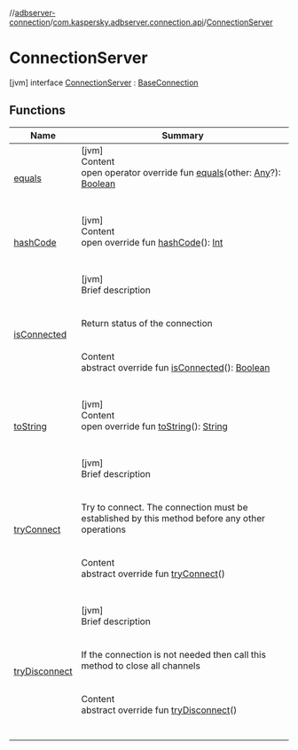 //[adbserver-connection](../../index.md)/[com.kaspersky.adbserver.connection.api](../index.md)/[ConnectionServer](index.md)



# ConnectionServer  
 [jvm] interface [ConnectionServer](index.md) : [BaseConnection](../-base-connection/index.md)   


## Functions  
  
|  Name|  Summary| 
|---|---|
| [equals](https://kotlinlang.org/api/latest/jvm/stdlib/kotlin/-any/equals.html)| [jvm]  <br>Content  <br>open operator override fun [equals](https://kotlinlang.org/api/latest/jvm/stdlib/kotlin/-any/equals.html)(other: [Any](https://kotlinlang.org/api/latest/jvm/stdlib/kotlin/-any/index.html)?): [Boolean](https://kotlinlang.org/api/latest/jvm/stdlib/kotlin/-boolean/index.html)  <br><br><br>
| [hashCode](https://kotlinlang.org/api/latest/jvm/stdlib/kotlin/-any/hash-code.html)| [jvm]  <br>Content  <br>open override fun [hashCode](https://kotlinlang.org/api/latest/jvm/stdlib/kotlin/-any/hash-code.html)(): [Int](https://kotlinlang.org/api/latest/jvm/stdlib/kotlin/-int/index.html)  <br><br><br>
| [isConnected](../-base-connection/is-connected.md)| [jvm]  <br>Brief description  <br><br><br>Return status of the connection<br><br>  <br>Content  <br>abstract override fun [isConnected](../-base-connection/is-connected.md)(): [Boolean](https://kotlinlang.org/api/latest/jvm/stdlib/kotlin/-boolean/index.html)  <br><br><br>
| [toString](https://kotlinlang.org/api/latest/jvm/stdlib/kotlin/-any/to-string.html)| [jvm]  <br>Content  <br>open override fun [toString](https://kotlinlang.org/api/latest/jvm/stdlib/kotlin/-any/to-string.html)(): [String](https://kotlinlang.org/api/latest/jvm/stdlib/kotlin/-string/index.html)  <br><br><br>
| [tryConnect](../-base-connection/try-connect.md)| [jvm]  <br>Brief description  <br><br><br>Try to connect. The connection must be established by this method before any other operations<br><br>  <br>Content  <br>abstract override fun [tryConnect](../-base-connection/try-connect.md)()  <br><br><br>
| [tryDisconnect](../-base-connection/try-disconnect.md)| [jvm]  <br>Brief description  <br><br><br>If the connection is not needed then call this method to close all channels<br><br>  <br>Content  <br>abstract override fun [tryDisconnect](../-base-connection/try-disconnect.md)()  <br><br><br>

